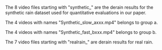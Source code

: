 
The 8 video files starting with "synthetic_" are the derain results for the synthetic rain dataset used for quantitative evaluations in our paper.

The 4 videos with names "Synthetic_slow_axxx.mp4" belongs to group a.

The 4 videos with names "Synthetic_fast_bxxx.mp4" belongs to group b.

The 7 video files starting with "realrain_" are derain results for real rain.


